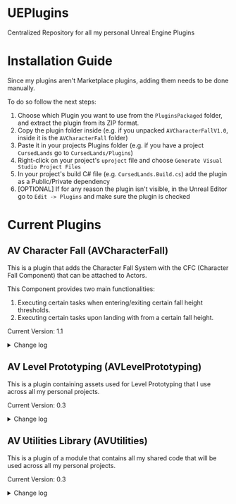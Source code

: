 # UEPlugins

Centralized Repository for all my personal Unreal Engine Plugins

# Installation Guide

Since my plugins aren't Marketplace plugins, adding them needs to be done manually.

To do so follow the next steps:
1. Choose which Plugin you want to use from the `PluginsPackaged` folder, and extract the plugin from its ZIP format.
2. Copy the plugin folder inside (e.g. if you unpacked `AVCharacterFallV1.0`, inside it is the `AVCharacterFall` folder)
3. Paste it in your projects Plugins folder (e.g. if you have a project `CursedLands` go to `CursedLands/Plugins`)
4. Right-click on your project's `uproject` file and choose `Generate Visual Studio Project Files`
5. In your project's build C# file (e.g. `CursedLands.Build.cs`) add the plugin as a Public/Private dependency
6. [OPTIONAL] If for any reason the plugin isn't visible, in the Unreal Editor go to `Edit -> Plugins` and make sure the plugin is checked

# Current Plugins
## AV Character Fall (AVCharacterFall)

This is a plugin that adds the Character Fall System with the CFC (Character Fall Component) that can be attached to Actors.

This Component provides two main functionalities:
1. Executing certain tasks when entering/exiting certain fall height thresholds.
2. Executing certain tasks upon landing with from a certain fall height.

Current Version: 1.1

<details>
  <summary>Change log</summary>

- 1.1: Updated Fall Height evaluation logic to start evaluating only when falling and descending
- 1.0: Added the Character Fall Component and its relevant supporting classes

</details>

## AV Level Prototyping (AVLevelPrototyping)

This is a plugin containing assets used for Level Prototyping that I use across all my personal projects.

Current Version: 0.3

<details>
  <summary>Change log</summary>

- 0.3: Update to Unreal Engine 5.6
- 0.2: Improved the Teleporter Actor (taking GASP as an example)
- 0.1: Initial Release:
  - Multiple Grid Materials to be used for level blockouts
  - A Level Block actor for level blockouts
  - A Teleporter actor for teleporting a character from one point to another

</details>

## AV Utilities Library (AVUtilities)

This is a plugin of a module that contains all my shared code that will be used across all my personal projects.

Current Version: 0.3

<details>
  <summary>Change log</summary>

- 0.3: Updated class prefixes
- 0.2: Update to Unreal Engine 5.6
- 0.1: Initial Release:
  - Collision Profile Statics containing all profile names for collisions
  - Draw Debug Statics containing a function to draw a named directional arrow

</details>